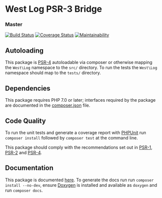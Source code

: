 # West Log PSR-3 Bridge

### Master
[![Build Status](https://travis-ci.org/christopher-evans/log-psr-3-bridge.svg?branch=master)](https://travis-ci.org/christopher-evans/log-psr-3-bridge)
[![Coverage Status](https://coveralls.io/repos/github/christopher-evans/log-psr-3-bridge/badge.svg?branch=master)](https://coveralls.io/github/christopher-evans/log-psr-3-bridge?branch=master)
[![Maintainability](https://api.codeclimate.com/v1/badges/51638f617cb68a480007/maintainability)](https://codeclimate.com/github/christopher-evans/log-psr-3-bridge/maintainability)
## Autoloading

This package is [PSR-4][] autoloadable via composer or otherwise mapping the `West\Log`
namespace to the `src/` directory.  To run the tests the `West\Log` namespace should map
to the `tests/` directory.


## Dependencies

This package requires PHP 7.0 or later; interfaces required by the package are
documented in the [composer.json][] file.


## Code Quality

To run the unit tests and generate a coverage report with [PHPUnit][] run
`composer install` followed by `composer test` at the command line.

This package should comply with the recommendations set out in [PSR-1][], [PSR-2][]
and [PSR-4][].


## Documentation

This package is documented [here](./docs/index.md).  To generate the docs run
run `composer install --no-dev`, ensure [Doxygen][] is installed and available
as `doxygen` and run `composer docs`.


[PSR-1]: https://github.com/php-fig/fig-standards/blob/master/accepted/PSR-1-basic-coding-standard.md
[PSR-2]: https://github.com/php-fig/fig-standards/blob/master/accepted/PSR-2-coding-style-guide.md
[PSR-3]: https://github.com/php-fig/fig-standards/blob/master/accepted/PSR-3-logger-interface.md
[PSR-4]: https://github.com/php-fig/fig-standards/blob/master/accepted/PSR-4-autoloader.md
[Composer]: http://getcomposer.org/
[Doxygen]: http://www.stack.nl/~dimitri/doxygen/
[PHPUnit]: http://phpunit.de/
[composer.json]: ./composer.json
[PMD]: https://pmd.github.io/